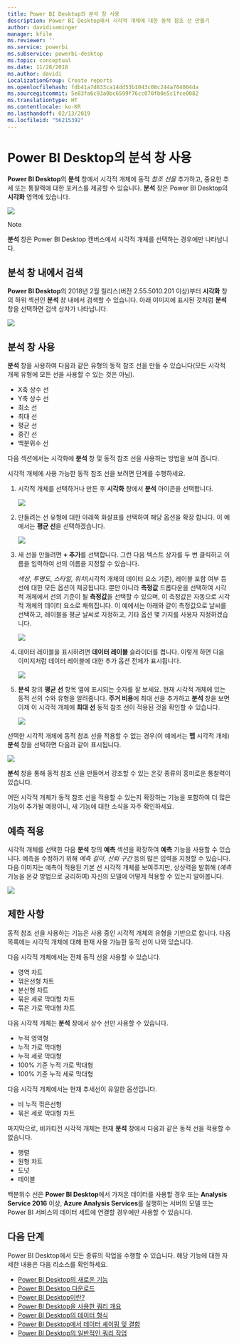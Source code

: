 ```yaml
---
title: Power BI Desktop의 분석 창 사용
description: Power BI Desktop에서 시각적 개체에 대한 동적 참조 선 만들기
author: davidiseminger
manager: kfile
ms.reviewer: ''
ms.service: powerbi
ms.subservice: powerbi-desktop
ms.topic: conceptual
ms.date: 11/28/2018
ms.author: davidi
LocalizationGroup: Create reports
ms.openlocfilehash: fdb41a7d833ca14dd53b1043c08c244a704004da
ms.sourcegitcommit: 5e83fa6c93a0bc6599f76cc070fb0e5c1fce0082
ms.translationtype: HT
ms.contentlocale: ko-KR
ms.lasthandoff: 02/13/2019
ms.locfileid: "56215392"
---
```

# <a name="using-the-analytics-pane-in-power-bi-desktop"></a>Power BI Desktop의 분석 창 사용
**Power BI Desktop**의 **분석** 창에서 시각적 개체에 동적 *참조 선을* 추가하고, 중요한 추세 또는 통찰력에 대한 포커스를 제공할 수 있습니다. **분석** 창은 Power BI Desktop의 **시각화** 영역에 있습니다.

![](media/desktop-analytics-pane/analytics-pane_1.png)

> [!NOTE]
> **분석** 창은 Power BI Desktop 캔버스에서 시각적 개체를 선택하는 경우에만 나타납니다.

## <a name="search-within-the-analytics-pane"></a>분석 창 내에서 검색
**Power BI Desktop**의 2018년 2월 릴리스(버전 2.55.5010.201 이상)부터 **시각화** 창의 하위 섹션인 **분석** 창 내에서 검색할 수 있습니다. 아래 이미지에 표시된 것처럼 **분석** 창을 선택하면 검색 상자가 나타납니다.

![](media/desktop-analytics-pane/analytics-pane_1b.png)

## <a name="using-the-analytics-pane"></a>분석 창 사용
**분석** 창을 사용하여 다음과 같은 유형의 동적 참조 선을 만들 수 있습니다(모든 시각적 개체 유형에 모든 선을 사용할 수 있는 것은 아님).

* X축 상수 선
* Y축 상수 선
* 최소 선
* 최대 선
* 평균 선
* 중간 선
* 백분위수 선

다음 섹션에서는 시각화에 **분석** 창 및 동적 참조 선을 사용하는 방법을 보여 줍니다.

시각적 개체에 사용 가능한 동적 참조 선을 보려면 단계를 수행하세요.

1. 시각적 개체를 선택하거나 만든 후 **시각화** 창에서 **분석** 아이콘을 선택합니다.
   
   ![](media/desktop-analytics-pane/analytics-pane_2.png)
2. 만들려는 선 유형에 대한 아래쪽 화살표를 선택하여 해당 옵션을 확장 합니다. 이 예에서는 **평균 선**을 선택하겠습니다.
   
   ![](media/desktop-analytics-pane/analytics-pane_3.png)
3. 새 선을 만들려면 **+ 추가**를 선택합니다. 그런 다음 텍스트 상자를 두 번 클릭하고 이름을 입력하여 선의 이름을 지정할 수 있습니다.
   
   *색상*, *투명도*, *스타일*, *위치*(시각적 개체의 데이터 요소 기준), 레이블 포함 여부 등 선에 대한 모든 옵션이 제공됩니다. 뿐만 아니라 **측정값** 드롭다운을 선택하여 시각적 개체에서 선의 기준이 될 **측정값**을 선택할 수 있으며, 이 측정값은 자동으로 시각적 개체의 데이터 요소로 채워집니다. 이 예에서는 아래와 같이 측정값으로 날씨를 선택하고, 레이블을 평균 날씨로 지정하고, 기타 옵션 몇 가지를 사용자 지정하겠습니다.
   
   ![](media/desktop-analytics-pane/analytics-pane_4.png)
4. 데이터 레이블을 표시하려면 **데이터 레이블** 슬라이더를 켭니다. 이렇게 하면 다음 이미지처럼 데이터 레이블에 대한 추가 옵션 전체가 표시됩니다.
   
   ![](media/desktop-analytics-pane/analytics-pane_5.png)
5. **분석** 창의 **평균 선** 항목 옆에 표시되는 숫자를 잘 보세요. 현재 시각적 개체에 있는 동적 선의 수와 유형을 알려줍니다. **주거 비용**에 최대 선을 추가하고 **분석** 창을 보면 이제 이 시각적 개체에 **최대 선** 동적 참조 선이 적용된 것을 확인할 수 있습니다.
   
   ![](media/desktop-analytics-pane/analytics-pane_6.png)

선택한 시각적 개체에 동적 참조 선을 적용할 수 없는 경우(이 예에서는 **맵** 시각적 개체) **분석** 창을 선택하면 다음과 같이 표시됩니다.

![](media/desktop-analytics-pane/analytics-pane_7.png)

**분석** 창을 통해 동적 참조 선을 만들어서 강조할 수 있는 온갖 종류의 흥미로운 통찰력이 있습니다.

어떤 시각적 개체가 동적 참조 선을 적용할 수 있는지 확장하는 기능을 포함하여 더 많은 기능이 추가될 예정이니, 새 기능에 대한 소식을 자주 확인하세요.

## <a name="apply-forecasting"></a>예측 적용
시각적 개체를 선택한 다음 **분석** 창의 **예측** 섹션을 확장하여 **예측** 기능을 사용할 수 있습니다. 예측을 수정하기 위해 *예측 길이*, *신뢰 구간* 등의 많은 입력을 지정할 수 있습니다. 다음 이미지는 예측이 적용된 기본 선 시각적 개체를 보여주지만, 상상력을 발휘해 (*예측* 기능을 온갖 방법으로 궁리하여) 자신의 모델에 어떻게 적용할 수 있는지 알아봅니다.

![](media/desktop-analytics-pane/analytics-pane_8.png)

## <a name="limitations"></a>제한 사항
동적 참조 선을 사용하는 기능은 사용 중인 시각적 개체의 유형을 기반으로 합니다. 다음 목록에는 시각적 개체에 대해 현재 사용 가능한 동적 선이 나와 있습니다.

다음 시각적 개체에서는 전체 동적 선을 사용할 수 있습니다.

* 영역 차트
* 꺾은선형 차트
* 분산형 차트
* 묶은 세로 막대형 차트
* 묶은 가로 막대형 차트

다음 시각적 개체는 **분석** 창에서 상수 선만 사용할 수 있습니다.

* 누적 영역형
* 누적 가로 막대형
* 누적 세로 막대형
* 100% 기준 누적 가로 막대형
* 100% 기준 누적 세로 막대형

다음 시각적 개체에서는 현재 추세선이 유일한 옵션입니다.

* 비 누적 꺾은선형
* 묶은 세로 막대형 차트

마지막으로, 비카티전 시각적 개체는 현재 **분석** 창에서 다음과 같은 동적 선을 적용할 수 없습니다.

* 행렬
* 원형 차트
* 도넛
* 테이블

백분위수 선은 **Power BI Desktop**에서 가져온 데이터를 사용할 경우 또는 **Analysis Service 2016** 이상, **Azure Analysis Services**를 실행하는 서버의 모델 또는 Power BI 서비스의 데이터 세트에 연결할 경우에만 사용할 수 있습니다. 

## <a name="next-steps"></a>다음 단계
Power BI Desktop에서 모든 종류의 작업을 수행할 수 있습니다. 해당 기능에 대한 자세한 내용은 다음 리소스를 확인하세요.

* [Power BI Desktop의 새로운 기능](desktop-latest-update.md)
* [Power BI Desktop 다운로드](desktop-get-the-desktop.md)
* [Power BI Desktop이란?](desktop-what-is-desktop.md)
* [Power BI Desktop을 사용한 쿼리 개요](desktop-query-overview.md)
* [Power BI Desktop의 데이터 형식](desktop-data-types.md)
* [Power BI Desktop에서 데이터 셰이핑 및 결합](desktop-shape-and-combine-data.md)
* [Power BI Desktop의 일반적인 쿼리 작업](desktop-common-query-tasks.md)    

